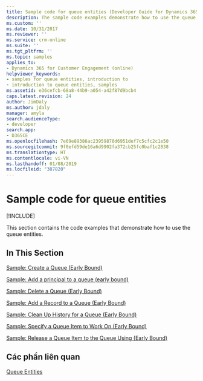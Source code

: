 ```yaml
---
title: Sample code for queue entities (Developer Guide for Dynamics 365 for Customer Engagement) | MicrosoftDocs
description: The sample code examples demonstrate how to use the queue entities.
ms.custom: ''
ms.date: 10/31/2017
ms.reviewer: ''
ms.service: crm-online
ms.suite: ''
ms.tgt_pltfrm: ''
ms.topic: samples
applies_to:
- Dynamics 365 for Customer Engagement (online)
helpviewer_keywords:
- samples for queue entities, introduction to
- introduction to queue entities, samples
ms.assetid: e36cefcb-68a8-44b9-a054-a42f87d9bcb4
caps.latest.revision: 24
author: JimDaly
ms.author: jdaly
manager: amyla
search.audienceType:
- developer
search.app:
- D365CE
ms.openlocfilehash: 7e69e89386ac23959870d6951def7c5cfc2c1e50
ms.sourcegitcommit: 9f0efd59de16a6d9902fa372cb25fc0baf1c2838
ms.translationtype: HT
ms.contentlocale: vi-VN
ms.lasthandoff: 01/08/2019
ms.locfileid: "387820"
---
```

# <a name="sample-code-for-queue-entities"></a>Sample code for queue entities

[!INCLUDE[](../includes/cc_applies_to_update_9_0_0.md)]

This section contains the code examples that demonstrate how to use the queue entities.  
  
## <a name="in-this-section"></a>In This Section  
 [Sample: Create a Queue (Early Bound)](sample-create-queue-early-bound.md)  
  
 [Sample: Add a principal to a queue (early bound)](sample-add-security-principal-user-team-queue-early-bound.md)  
  
 [Sample: Delete a Queue (Early Bound)](sample-delete-queue-early-bound.md)  
  
 [Sample: Add a Record to a Queue (Early Bound)](sample-add-record-queue-early-bound.md)  
  
 [Sample: Clean Up History for a Queue (Early Bound)](sample-clean-up-history-queue-early-bound.md)  
  
 [Sample: Specify a Queue Item to Work On (Early Bound)](sample-specify-queue-item-work-early-bound.md)  
  
 [Sample: Release a Queue Item to the Queue Using (Early Bound)](sample-release-queue-item-queue-early-bound.md)  
  
## <a name="related-sections"></a>Các phần liên quan  
 [Queue Entities](queue-entities.md)
